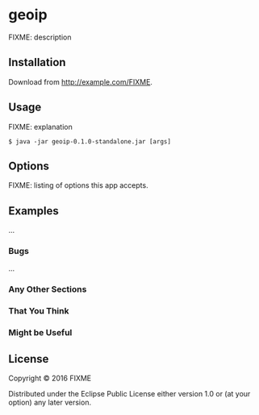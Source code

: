 # geoip

FIXME: description

## Installation

Download from http://example.com/FIXME.

## Usage

FIXME: explanation

    $ java -jar geoip-0.1.0-standalone.jar [args]

## Options

FIXME: listing of options this app accepts.

## Examples

...

### Bugs

...

### Any Other Sections
### That You Think
### Might be Useful

## License

Copyright © 2016 FIXME

Distributed under the Eclipse Public License either version 1.0 or (at
your option) any later version.
